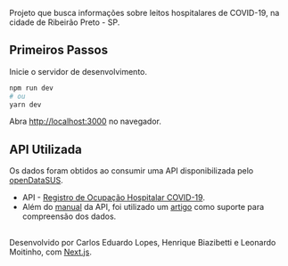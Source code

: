 Projeto que busca informações sobre leitos hospitalares de COVID-19, na cidade de Ribeirão Preto - SP.

## Primeiros Passos

Inicie o servidor de desenvolvimento.

```bash
npm run dev
# ou
yarn dev
```

Abra [http://localhost:3000](http://localhost:3000) no navegador.

## API Utilizada

Os dados foram obtidos ao consumir uma API disponibilizada pelo [openDataSUS](https://opendatasus.saude.gov.br/).

- API - [Registro de Ocupação Hospitalar COVID-19](https://opendatasus.saude.gov.br/dataset/registro-de-ocupacao-hospitalar).
- Além do [manual](https://opendatasus.saude.gov.br/dataset/registro-de-ocupacao-hospitalar/resource/d9e43883-aaf8-43b2-aed6-772a03e2a578) da API, foi utilizado um [artigo](https://transparenciacovid19.ok.org.br/files/ESPECIAL_Transparencia-Covid19_OcupacaoLeitos_01.pdf) como suporte para compreensão dos dados.

##

Desenvolvido por Carlos Eduardo Lopes, Henrique Biazibetti e Leonardo Moitinho, com [Next.js](https://nextjs.org/).